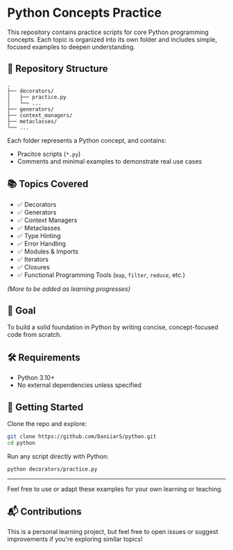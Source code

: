 # Python Concepts Practice

This repository contains practice scripts for core Python programming concepts. Each topic is organized into its own folder and includes simple, focused examples to deepen understanding.

## 📁 Repository Structure

```
.
├── decorators/
│   ├── practice.py
│   └── ...
├── generators/
├── context_managers/
├── metaclasses/
└── ...
```

Each folder represents a Python concept, and contains:
- Pracitce scripts (`*.py`)
- Comments and minimal examples to demonstrate real use cases

## 📚 Topics Covered

- ✅ Decorators
- ✅ Generators
- ✅ Context Managers
- ✅ Metaclasses
- ✅ Type Hinting
- ✅ Error Handling
- ✅ Modules & Imports
- ✅ Iterators
- ✅ Closures
- ✅ Functional Programming Tools (`map`, `filter`, `reduce`, etc.)

_(More to be added as learning progresses)_

## 🎯 Goal

To build a solid foundation in Python by writing concise, concept-focused code from scratch.

## 🛠️ Requirements

- Python 3.10+
- No external dependencies unless specified

## 🚀 Getting Started

Clone the repo and explore:

```bash
git clone https://github.com/DaniiarS/python.git
cd python
```

Run any script directly with Python:

```bash
python decorators/practice.py
```

---

Feel free to use or adapt these examples for your own learning or teaching.

## 📬 Contributions

This is a personal learning project, but feel free to open issues or suggest improvements if you're exploring similar topics!
